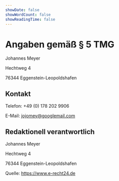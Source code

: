 ```yaml
---
showDate: false
showWordCount: false
showReadingTime: false
---
```



# Angaben gemäß § 5 TMG

Johannes Meyer

Hechtweg 4

76344 Eggenstein-Leopoldshafen

## Kontakt
Telefon: +49 (0) 178 202 9906

E-Mail: jojomey@googlemail.com

## Redaktionell verantwortlich
Johannes Meyer

Hechtweg 4

76344 Eggenstein-Leopoldshafen

Quelle: https://www.e-recht24.de